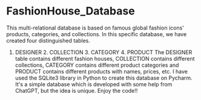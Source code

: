 # FashionHouse_Database
This multi-relational database is based on famous global fashion icons' products, categories, and collections.
In this specific database, we have created four distinguished tables. 
1. DESIGNER 2. COLLECTION 3. CATEGORY 4. PRODUCT
The DESIGNER table contains different fashion houses, COLLECTION contains different collections, CATEGORY contains different product categories and PRODUCT contains different products with names, prices, etc.
I have used the SQLite3 library in Python to create this database on Pycharm. It's a simple database which is developed with some help from ChatGPT, but the idea is unique.
Enjoy the code!! 

